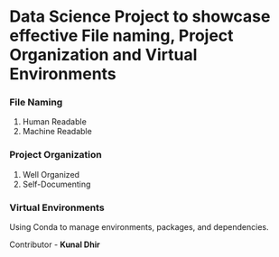 # Data Science Project to showcase effective File naming, Project Organization and Virtual Environments

### File Naming

1. Human Readable
2. Machine Readable

### Project Organization

1. Well Organized
2. Self-Documenting

### Virtual Environments

Using Conda to manage environments, packages, and dependencies.


Contributor - **Kunal Dhir**
